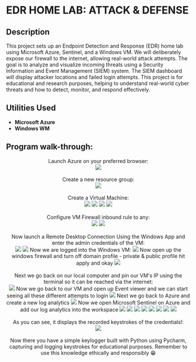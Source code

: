 <h1>EDR HOME LAB: ATTACK & DEFENSE </h1>



<h2>Description</h2>
This project sets up an Endpoint Detection and Response (EDR) home lab using Microsoft Azure, Sentinel, and a Windows VM. We will deliberately expose our firewall to the internet, allowing real-world attack attempts. The goal is to analyze and visualize incoming threats using a Security Information and Event Management (SIEM) system. The SIEM dashboard will display attacker locations and failed login attempts. This project is for educational and research purposes, helping to understand real-world cyber threats and how to detect, monitor, and respond effectively.


<h2>Utilities Used</h2>

- <b>Microsoft Azure</b> 
- <b>Windows WM</b>


<h2>Program walk-through:</h2>

<p align="center">
Launch Azure on your preferred browser: <br/>
<img src="https://i.imgur.com/pnZoj39.png"/>
<br />
<br />
Create a new resource group:  <br/>
<img src="https://i.imgur.com/kmeTBLJ.png"/>
<br />
<br />
Create a Virtual Machine: <br/>
<img src="https://i.imgur.com/iNFVqNA.png"/>
  <img src="https://i.imgur.com/QvdgWia.png"/>
  <img src="https://i.imgur.com/Uq4hi4f.png"/>
  <img src="https://i.imgur.com/X4aE60A.png"/>
  
<br />
<br />
Configure VM Firewall inbound rule to any:  <br/>
<img src="https://i.imgur.com/VOMH05e.png"/>
<img src="https://i.imgur.com/ehyUepy.pngg"/>
<br />
<br />
Now launch a Remote Desktop Connection Using the Windows App and enter the admin credentials of the VM:  <br/>
<img src="https://i.imgur.com/Gxa0Rig.png"/>
<img src="https://i.imgur.com/mmpQU9f.png"/>
Now we are logged into the Windows VM:
<img src="https://i.imgur.com/AsOFOVz.png"/>
Now open up the windows firewall and turn off domain profile - private & public profile hit apply and okay
<img src="https://i.imgur.com/poOecP5.png"/>
<br />
<br />
Next we go back on our local computer and pin our VM's IP using the terminal so it can be reached via the internet:  <br/>
<img src="https://i.imgur.com/z1fNrzP.jpeg"/>
Now we go back to our VM and open up Event viewer and we can start seeing all these different attempts to login 
<img src="https://i.imgur.com/uqrJ2mR.png"/>
Next we go back to Azure and create a new log analytics
<img src="https://i.imgur.com/0Odywt3.png"/>
Now we open Microsoft Sentinel on Azure and add our log analytics into the workspace
<img src="https://i.imgur.com/kuC0gSi.png"/>

<img src="https://i.imgur.com/0Odywt3.png"/>
<img src="https://i.imgur.com/0Odywt3.png"/>
<img src="https://i.imgur.com/0Odywt3.png"/>
<img src="https://i.imgur.com/0Odywt3.png"/>
<img src="https://i.imgur.com/0Odywt3.png"/>
<img src="https://i.imgur.com/0Odywt3.png"/>
<img src="https://i.imgur.com/0Odywt3.png"/>
<br />
<br />
As you can see, it displays the recorded keystrokes of the credentials!:  <br/>
<img src="https://i.imgur.com/QdLbxvx.png"/>
<br />
<br />
Now there you have a simple keylogger built with Python using Pycharm, capturing and logging keystrokes for educational purposes. Remember to use this knowledge ethically and responsibly 😁
</p>


